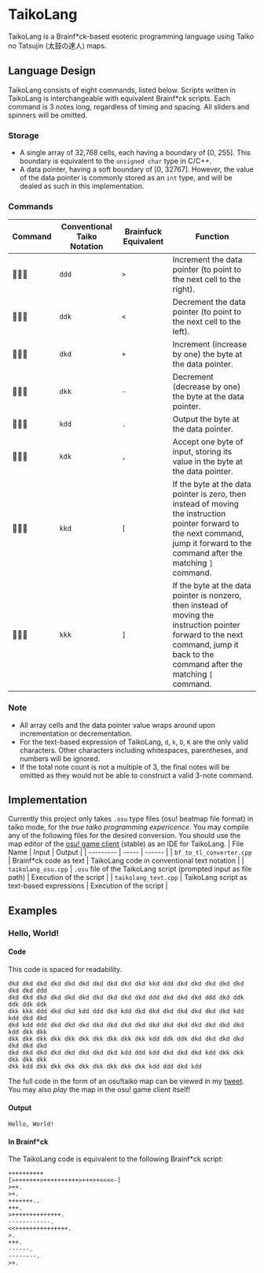 # TaikoLang
TaikoLang is a Brainf*ck-based esoteric programming language using Taiko no Tatsujin (太鼓の達人) maps.

## Language Design
TaikoLang consists of eight commands, listed below. Scripts written in TaikoLang is interchangeable with equivalent Brainf*ck scripts. Each command is 3 notes long, regardless of timing and spacing. All sliders and spinners will be omitted.

### Storage
- A single array of 32,768 cells, each having a boundary of [0, 255]. This boundary is equivalent to the `unsigned char` type in C/C++.
- A data pointer, having a soft boundary of [0, 32767]. However, the value of the data pointer is commonly stored as an `int` type, and will be dealed as such in this implementation.

### Commands
| Command | Conventional Taiko Notation | Brainfuck Equivalent | Function |
| ------- | --------------------------- | -------------------- | -------- |
| 🔴🔴🔴 | `ddd` | `>` | Increment the data pointer (to point to the next cell to the right). |
| 🔴🔴🔵 | `ddk` | `<` | Decrement the data pointer (to point to the next cell to the left). |
| 🔴🔵🔴 | `dkd` | `+` | Increment (increase by one) the byte at the data pointer. |
| 🔴🔵🔵 | `dkk` | `-` | Decrement (decrease by one) the byte at the data pointer. |
| 🔵🔴🔴 | `kdd` | `.` | Output the byte at the data pointer. |
| 🔵🔴🔵 | `kdk` | `,` | Accept one byte of input, storing its value in the byte at the data pointer. |
| 🔵🔵🔴 | `kkd` | `[` | If the byte at the data pointer is zero, then instead of moving the instruction pointer forward to the next command, jump it forward to the command after the matching `]` command. |
| 🔵🔵🔵 | `kkk` | `]` | If the byte at the data pointer is nonzero, then instead of moving the instruction pointer forward to the next command, jump it back to the command after the matching `[` command. |

### Note
- All array cells and the data pointer value wraps around upon incrementation or decrementation.
- For the text-based expression of TaikoLang, `d`, `k`, `D`, `K` are the only valid characters. Other characters including whitespaces, parentheses, and numbers will be ignored.
- If the total note count is not a multiple of 3, the final notes will be omitted as they would not be able to construct a valid 3-note command.

## Implementation
Currently this project only takes `.osu` type files (osu! beatmap file format) in taiko mode, for the _true taiko programming expericence_. You may compile any of the following files for the desired conversion. You should use the map editor of the [osu! game client](https://osu.ppy.sh/home/download) (stable) as an IDE for TaikoLang.
| File Name | Input | Output |
| --------- | ----- | ------ |
| `bf_to_tl_converter.cpp` | Brainf*ck code as text | TaikoLang code in conventional text notation |
| `taikolang_osu.cpp` | `.osu` file of the TaikoLang script (prompted input as file path) | Execution of the script |
| `taikolang_text.cpp` | TaikoLang script as text-based expressions | Execution of the script |

## Examples
### Hello, World!
#### Code
This code is spaced for readability.
```
dkd dkd dkd dkd dkd dkd dkd dkd dkd dkd kkd ddd dkd dkd dkd dkd dkd dkd dkd ddd
dkd dkd dkd dkd dkd dkd dkd dkd dkd dkd ddd dkd dkd dkd ddd dkd ddk ddk ddk ddk
dkk kkk ddd dkd dkd kdd ddd dkd kdd dkd dkd dkd dkd dkd dkd dkd kdd kdd dkd dkd
dkd kdd ddd dkd dkd dkd dkd dkd dkd dkd dkd dkd dkd dkd dkd dkd dkd kdd dkk dkk
dkk dkk dkk dkk dkk dkk dkk dkk dkk dkk kdd ddk ddk dkd dkd dkd dkd dkd dkd dkd
dkd dkd dkd dkd dkd dkd dkd dkd kdd ddd kdd dkd dkd dkd kdd dkk dkk dkk dkk dkk
dkk kdd dkk dkk dkk dkk dkk dkk dkk dkk kdd ddd dkd kdd
```

The full code in the form of an osu!taiko map can be viewed in my [tweet](https://twitter.com/ye_osu/status/1487819314124103681?s=20&t=W3yS92ToHIEd26ftLNKEiQ). You may also _play_ the map in the osu! game client itself!

#### Output
`Hello, World!`

#### In Brainf*ck
The TaikoLang code is equivalent to the following Brainf*ck script:
```
++++++++++
[>+++++++>++++++++++>+++>+<<<<-]
>++.
>+.
+++++++..
+++.
>++++++++++++++.
------------.
<<+++++++++++++++.
>.
+++.
------.
--------.
>+.
```
